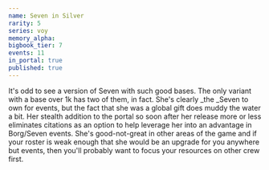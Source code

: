 ```yaml
---
name: Seven in Silver
rarity: 5
series: voy
memory_alpha:
bigbook_tier: 7
events: 11
in_portal: true
published: true
---
```


It's odd to see a version of Seven with such good bases. The only variant with a base over 1k has two of them, in fact. She's clearly _the _Seven to own for events, but the fact that she was a global gift does muddy the water a bit. Her stealth addition to the portal so soon after her release more or less eliminates citations as an option to help leverage her into an advantage in Borg/Seven events. She's good-not-great in other areas of the game and if your roster is weak enough that she would be an upgrade for you anywhere but events, then you'll probably want to focus your resources on other crew first. 
